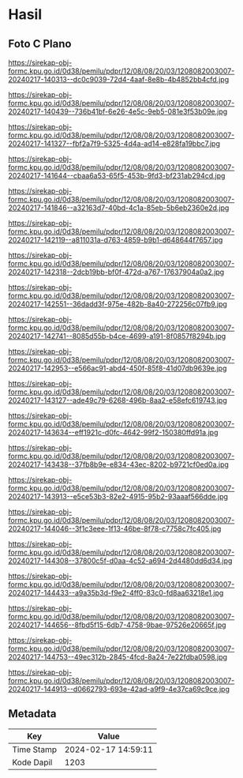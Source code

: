 # Hasil

## Foto C Plano

https://sirekap-obj-formc.kpu.go.id/0d38/pemilu/pdpr/12/08/08/20/03/1208082003007-20240217-140313--dc0c9039-72d4-4aaf-8e8b-4b4852bb4cfd.jpg

https://sirekap-obj-formc.kpu.go.id/0d38/pemilu/pdpr/12/08/08/20/03/1208082003007-20240217-140439--736b41bf-6e26-4e5c-9eb5-081e3f53b09e.jpg

https://sirekap-obj-formc.kpu.go.id/0d38/pemilu/pdpr/12/08/08/20/03/1208082003007-20240217-141327--fbf2a7f9-5325-4d4a-ad14-e828fa19bbc7.jpg

https://sirekap-obj-formc.kpu.go.id/0d38/pemilu/pdpr/12/08/08/20/03/1208082003007-20240217-141644--cbaa6a53-65f5-453b-9fd3-bf231ab294cd.jpg

https://sirekap-obj-formc.kpu.go.id/0d38/pemilu/pdpr/12/08/08/20/03/1208082003007-20240217-141846--a32163d7-40bd-4c1a-85eb-5b6eb2360e2d.jpg

https://sirekap-obj-formc.kpu.go.id/0d38/pemilu/pdpr/12/08/08/20/03/1208082003007-20240217-142119--a811031a-d763-4859-b9b1-d648644f7657.jpg

https://sirekap-obj-formc.kpu.go.id/0d38/pemilu/pdpr/12/08/08/20/03/1208082003007-20240217-142318--2dcb19bb-bf0f-472d-a767-17637904a0a2.jpg

https://sirekap-obj-formc.kpu.go.id/0d38/pemilu/pdpr/12/08/08/20/03/1208082003007-20240217-142551--36dadd3f-975e-482b-8a40-272256c07fb9.jpg

https://sirekap-obj-formc.kpu.go.id/0d38/pemilu/pdpr/12/08/08/20/03/1208082003007-20240217-142741--8085d55b-b4ce-4699-a191-8f0857f8294b.jpg

https://sirekap-obj-formc.kpu.go.id/0d38/pemilu/pdpr/12/08/08/20/03/1208082003007-20240217-142953--e566ac91-abd4-450f-85f8-41d07db9639e.jpg

https://sirekap-obj-formc.kpu.go.id/0d38/pemilu/pdpr/12/08/08/20/03/1208082003007-20240217-143127--ade49c79-6268-496b-8aa2-e58efc619743.jpg

https://sirekap-obj-formc.kpu.go.id/0d38/pemilu/pdpr/12/08/08/20/03/1208082003007-20240217-143634--eff1921c-d0fc-4642-99f2-150380ffd91a.jpg

https://sirekap-obj-formc.kpu.go.id/0d38/pemilu/pdpr/12/08/08/20/03/1208082003007-20240217-143438--37fb8b9e-e834-43ec-8202-b9721cf0ed0a.jpg

https://sirekap-obj-formc.kpu.go.id/0d38/pemilu/pdpr/12/08/08/20/03/1208082003007-20240217-143913--e5ce53b3-82e2-4915-95b2-93aaaf566dde.jpg

https://sirekap-obj-formc.kpu.go.id/0d38/pemilu/pdpr/12/08/08/20/03/1208082003007-20240217-144046--3f1c3eee-1f13-46be-8f78-c7758c7fc405.jpg

https://sirekap-obj-formc.kpu.go.id/0d38/pemilu/pdpr/12/08/08/20/03/1208082003007-20240217-144308--37800c5f-d0aa-4c52-a694-2d4480dd6d34.jpg

https://sirekap-obj-formc.kpu.go.id/0d38/pemilu/pdpr/12/08/08/20/03/1208082003007-20240217-144433--a9a35b3d-f9e2-4ff0-83c0-fd8aa63218e1.jpg

https://sirekap-obj-formc.kpu.go.id/0d38/pemilu/pdpr/12/08/08/20/03/1208082003007-20240217-144656--8fbd5f15-6db7-4758-9bae-97526e20665f.jpg

https://sirekap-obj-formc.kpu.go.id/0d38/pemilu/pdpr/12/08/08/20/03/1208082003007-20240217-144753--49ec312b-2845-4fcd-8a24-7e22fdba0598.jpg

https://sirekap-obj-formc.kpu.go.id/0d38/pemilu/pdpr/12/08/08/20/03/1208082003007-20240217-144913--d0662793-693e-42ad-a9f9-4e37ca69c9ce.jpg


## Metadata

| Key        | Value               |
| ---------- | ------------------- |
| Time Stamp | 2024-02-17 14:59:11 |
| Kode Dapil | 1203                |



